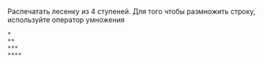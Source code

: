 Распечатать лесенку из 4 ступеней. Для того чтобы размножить строку, используйте оператор умножения

```
*
**
***
****

```
